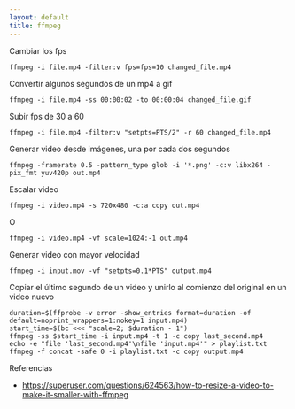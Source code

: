 ```yaml
---
layout: default
title: ffmpeg
---
```


Cambiar los fps

    ffmpeg -i file.mp4 -filter:v fps=fps=10 changed_file.mp4

Convertir algunos segundos de un mp4 a gif

    ffmpeg -i file.mp4 -ss 00:00:02 -to 00:00:04 changed_file.gif

Subir fps de 30 a 60

    ffmpeg -i file.mp4 -filter:v "setpts=PTS/2" -r 60 changed_file.mp4

Generar video desde imágenes, una por cada dos segundos

    ffmpeg -framerate 0.5 -pattern_type glob -i '*.png' -c:v libx264 -pix_fmt yuv420p out.mp4

Escalar video

    ffmpeg -i video.mp4 -s 720x480 -c:a copy out.mp4

O

    ffmpeg -i video.mp4 -vf scale=1024:-1 out.mp4

Generar video con mayor velocidad

    ffmpeg -i input.mov -vf "setpts=0.1*PTS" output.mp4

Copiar el último segundo de un video y unirlo al comienzo del original en un video nuevo

    duration=$(ffprobe -v error -show_entries format=duration -of default=noprint_wrappers=1:nokey=1 input.mp4)
    start_time=$(bc <<< "scale=2; $duration - 1")
    ffmpeg -ss $start_time -i input.mp4 -t 1 -c copy last_second.mp4
    echo -e "file 'last_second.mp4'\nfile 'input.mp4'" > playlist.txt
    ffmpeg -f concat -safe 0 -i playlist.txt -c copy output.mp4

Referencias

-   https://superuser.com/questions/624563/how-to-resize-a-video-to-make-it-smaller-with-ffmpeg
